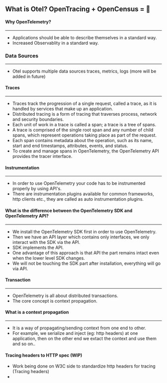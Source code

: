 ## What is Otel? OpenTracing + OpenCensus = :yellow_heart:

#### Why OpenTelemetry?
---
- Applications should be able to describe themselves in a standard way.
- Increased Observablity in a standard way.

### Data Sources
---
- Otel supports multiple data sources traces, metrics, logs (more will be added in future)

#### Traces
---
- Traces track the progression of a single request, called a trace, as it is handled by services that make up an application.
- Distributed tracing is a form of tracing that traverses process, network and security boundaries.
- Each unit of work in a trace is called a span; a trace is a tree of spans.
- A trace is comprised of the single root span and any number of child spans, which represent operations taking place as part of the request.
- Each span contains metadata about the operation, such as its name, start and end timestamps, attributes, events, and status.
- To create and manage spans in OpenTelemetry, the OpenTelemetry API provides the tracer interface.

#### Instrumentation
---
- In order to use OpenTelemetry your code has to be instrumented properly by using API's.
- There are instrumentation plugins available for common frameworks, http clients etc., they are called as auto instrumentation plugins.

#### What is the difference between the OpenTelemetry SDK and OpenTelemetry API?
---
- We install the OpenTelemetry SDK first in order to use OpenTelemetry.
- Then we have an API layer which contains only interfaces, we only interact with the SDK via the API.
- SDK implements the API.
- One advantage of this approach is that API the part remains intact even when the lower level SDK changes.
- We will not be touching the SDK part after installation, everything will go via API.

#### Transaction
---
- OpenTelemetry is all about distributed transactions.
- The core concept is context propagation.

#### What is a context propagation
---
- It is a way of propagating/sending context from one end to other.
- For example, we serialize and inject (eg: http headers) at one application, then on the other end we extact the context and use them and so on.. 

#### Tracing headers to HTTP spec (WIP)

- Work being done on W3C side to standardize http headers for tracing (Tracing headers)
- 